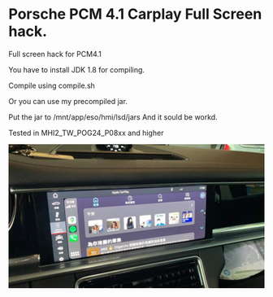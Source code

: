 # Porsche PCM 4.1 Carplay Full Screen hack.

Full screen hack for PCM4.1

You have to install JDK 1.8 for compiling.

Compile using compile.sh

Or you can use my precompiled jar.

Put the jar to /mnt/app/eso/hmi/lsd/jars
And it sould be workd.

Tested in MHI2_TW_POG24_P08xx and higher

![Result Example](https://github.com/askac/pcm41_carplay_fullscreen/raw/main/photo_2022-04-04_12-46-53.jpg)
